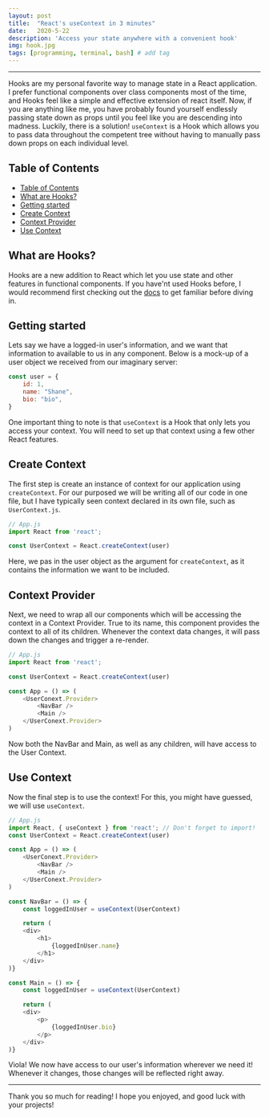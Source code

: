 ```yaml
---
layout: post
title:  "React's useContext in 3 minutes"
date:   2020-5-22
description: 'Access your state anywhere with a convenient hook'
img: hook.jpg
tags: [programming, terminal, bash] # add tag
---
```

---

Hooks are my personal favorite way to manage state in a React application. I prefer functional components over class components most of the time, and Hooks feel like a simple and effective extension of react itself. Now, if you are anything like me, you have probably found yourself endlessly passing state down as props until you feel like you are descending into madness. Luckily, there is a solution! `useContext` is a Hook which allows you to pass data throughout the competent tree without having to manually pass down props on each individual level.

## Table of Contents

- [Table of Contents](#table-of-contents)
- [What are Hooks?](#what-are-hooks)
- [Getting started](#getting-started)
- [Create Context](#create-context)
- [Context Provider](#context-provider)
- [Use Context](#use-context)

## What are Hooks?

Hooks are a new addition to React which let you use state and other features in functional components. If you have'nt used Hooks before, I would recommend first checking out the [docs](https://reactjs.org/docs/hooks-intro.html) to get familiar before diving in.

## Getting started

Lets say we have a logged-in user's information, and we want that information to available to us in any component. Below is a mock-up of a user object we received from our imaginary server:

```js
const user = {
    id: 1,
    name: "Shane",
    bio: "bio",
}
```

One important thing to note is that `useContext` is a Hook that only lets you access your context. You will need to set up that context using a few other React features.

## Create Context

The first step is create an instance of context for our application using `createContext`. For our purposed we will be writing all of our code in one file, but I have typically seen context declared in its own file, such as `UserContext.js`.

```javascript react
// App.js
import React from 'react';

const UserContext = React.createContext(user)
```

Here, we pas in the user object as the argument for `createContext`, as it contains the information we want to be included.

## Context Provider

Next, we need to wrap all our components which will be accessing the context in a Context Provider. True to its name, this component provides the context to all of its children. Whenever the context data changes, it will pass down the changes and trigger a re-render.

```javascript react
// App.js
import React from 'react';

const UserContext = React.createContext(user)

const App = () => (
    <UserConext.Provider>
        <NavBar />
        <Main />
    </UserConext.Provider>
)
```

Now both the NavBar and Main, as well as any children, will have access to the User Context.

## Use Context

Now the final step is to use the context! For this, you might have guessed, we will use `useContext`.

```javascript react
// App.js
import React, { useContext } from 'react'; // Don't forget to import!
const UserContext = React.createContext(user)

const App = () => (
    <UserConext.Provider>
        <NavBar />
        <Main />
    </UserConext.Provider>
)

const NavBar = () => {
    const loggedInUser = useContext(UserContext)

    return (
    <div>
        <h1>
            {loggedInUser.name}
        </h1>
    </div>
)}

const Main = () => {
    const loggedInUser = useContext(UserContext)

    return (
    <div>
        <p>
            {loggedInUser.bio}
        </p>
    </div>
)}
```

Viola! We now have access to our user's information wherever we need it! Whenever it changes, those changes will be reflected right away.

---

Thank you so much for reading! I hope you enjoyed, and good luck with your projects!
